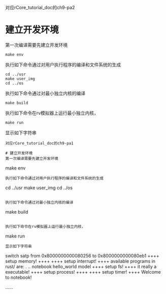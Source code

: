 对应rCore_tutorial_doc的ch9-pa2

# 建立开发环境
第一次编译需要先建立开发环境
```
make env
```
执行如下命令通过对用户执行程序的编译和文件系统的生成
```
cd ../usr
make user_img
cd ../os
```

执行如下命令通过对最小独立内核的编译
```
make build
```

执行如下命令在rv模拟器上运行最小独立内核，
```
make run
```
显示如下字符串
```
对应rCore_tutorial_doc的ch9-pa1

# 建立开发环境
第一次编译需要先建立开发环境
```
make env
```
执行如下命令通过对用户执行程序的编译和文件系统的生成
```
cd ../usr
make user_img
cd ../os
```

执行如下命令通过对最小独立内核的编译
```
make build
```

执行如下命令在rv模拟器上运行最小独立内核，
```
make run
```
显示如下字符串
```
switch satp from 0x8000000000080256 to 0x8000000000080eb1
++++ setup memory!    ++++
++++ setup interrupt! ++++
available programs in rust/ are:
  .
  ..
  notebook
  hello_world
  model
++++ setup fs!        ++++
it really a executable!
++++ setup process!   ++++
++++ setup timer!     ++++
Welcome to notebook!

......
```
